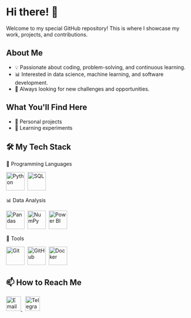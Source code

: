 # Hi there! 👋

Welcome to my special GitHub repository! This is where I showcase my work, projects, and contributions. 

## About Me
- 💡 Passionate about coding, problem-solving, and continuous learning.
- 📊 Interested in data science, machine learning, and software development.
- 🚀 Always looking for new challenges and opportunities.

## What You'll Find Here
- 🔹 Personal projects
- 🔹 Learning experiments

## 🛠 My Tech Stack
📌 Programming Languages
<p align="left"> <img src="https://cdn.jsdelivr.net/gh/devicons/devicon/icons/python/python-original.svg" title="Python" alt="Python" width="50" height="50"/>&nbsp; <img src="https://cdn.jsdelivr.net/gh/devicons/devicon/icons/sqlite/sqlite-original.svg" title="SQL" alt="SQL" width="50" height="50"/>&nbsp; </p>

📊 Data Analysis
<p align="left"> <img src="https://cdn.jsdelivr.net/gh/devicons/devicon/icons/pandas/pandas-original.svg" title="Pandas" alt="Pandas" width="50" height="50"/>&nbsp; <img src="https://cdn.jsdelivr.net/gh/devicons/devicon/icons/numpy/numpy-original.svg" title="NumPy" alt="NumPy" width="50" height="50"/>&nbsp; <img src="https://upload.wikimedia.org/wikipedia/commons/c/cf/New_Power_BI_Logo.svg" title="Power BI" alt="Power BI" width="50" height="50"/> </p>

🔧 Tools
<p align="left"> <img src="https://cdn.jsdelivr.net/gh/devicons/devicon/icons/git/git-original.svg" title="Git" alt="Git" width="50" height="50"/>&nbsp; <img src="https://cdn.jsdelivr.net/gh/devicons/devicon/icons/github/github-original.svg" title="GitHub" alt="GitHub" width="50" height="50"/>&nbsp; <img src="https://cdn.jsdelivr.net/gh/devicons/devicon/icons/docker/docker-original.svg" title="Docker" alt="Docker" width="50" height="50"/>&nbsp; </p>

## 📫 How to Reach Me
<p align="left"> <a href="mailto:maxinuksub@gmail.com"> <img src="https://cdn-icons-png.flaticon.com/512/732/732200.png" title="Email" alt="Email" width="40" height="40"/> </a>&nbsp; <a href="https://t.me/maxinuk"> <img src="https://upload.wikimedia.org/wikipedia/commons/8/82/Telegram_logo.svg" title="Telegram" alt="Telegram" width="40" height="40"/> </a> </p>
